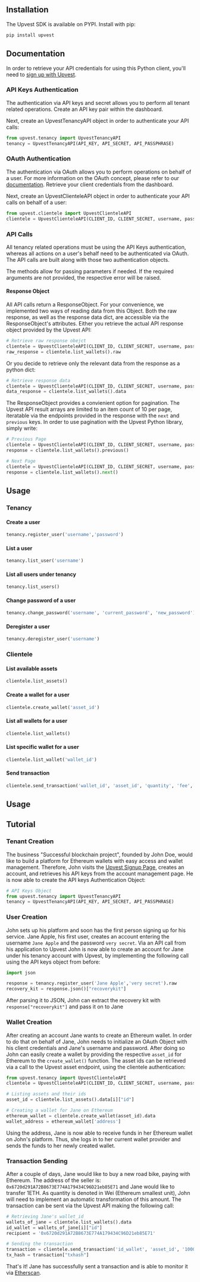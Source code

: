 Installation
------
The Upvest SDK is available on PYPI. Install with pip:
```python
pip install upvest
```

Documentation
------
In order to retrieve your API credentials for using this Python client, you'll need to [sign up with Upvest](https://login.upvest.co/sign-up).

### API Keys Authentication
The authentication via API keys and secret allows you to perform all tenant related operations.
Create an API key pair within the dashboard.

Next, create an UpvestTenancyAPI object in order to authenticate your API calls:
```python
from upvest.tenancy import UpvestTenancyAPI
tenancy = UpvestTenancyAPI(API_KEY, API_SECRET, API_PASSPHRASE)
```

### OAuth Authentication
The authentication via OAuth allows you to perform operations on behalf of a user.
For more information on the OAuth concept, please refer to our [documentation](https://doc.upvest.co/docs/oauth2-authentication).
Retrieve your client credentials from the dashboard.

Next, create an UpvestClienteleAPI object in order to authenticate your API calls on behalf of a user:
```python
from upvest.clientele import UpvestClienteleAPI
clientele = UpvestClienteleAPI(CLIENT_ID, CLIENT_SECRET, username, password)
```

### API Calls
All tenancy related operations must be using the API Keys authentication, whereas all actions on a user's behalf need to be authenticated via OAuth. The API calls are built along with those two authentication objects.

The methods allow for passing parameters if needed. If the required arguments are not provided, the respective error will be raised.

#### Response Object
All API calls return a ResponseObject. For your convenience, we implemented two ways of reading data from this Object. Both the raw response, as well as the response data dict, are accessible via the ResponseObject's attributes.
Either you retrieve the actual API response object provided by the Upvest API:
```python
# Retrieve raw response obejct
clientele = UpvestClienteleAPI(CLIENT_ID, CLIENT_SECRET, username, password)
raw_response = clientele.list_wallets().raw
```
Or you decide to retrieve only the relevant data from the response as a python dict:
```python
# Retrieve response data
clientele = UpvestClienteleAPI(CLIENT_ID, CLIENT_SECRET, username, password)
data_response = clientele.list_wallets().data
```
The ResponseObject provides a convienient option for pagination. The Upvest API result arrays are limited to an item count of 10 per page, iteratable via the endpoints provided in the response with the ```next``` and ```previous``` keys. In order to use pagination with the Upvest Python library, simply write:
```python
# Previous Page
clientele = UpvestClienteleAPI(CLIENT_ID, CLIENT_SECRET, username, password)
response = clientele.list_wallets().previous()

# Next Page
clientele = UpvestClienteleAPI(CLIENT_ID, CLIENT_SECRET, username, password)
response = clientele.list_wallets().next()
```

Usage
------
### Tenancy
#### Create a user
```python
tenancy.register_user('username','password')
```
#### List a user
```python
tenancy.list_user('username')
```
#### List all users under tenancy
```python
tenancy.list_users()
```
#### Change password of a user
```python
tenancy.change_password('username', 'current_password', 'new_password')
```
#### Deregister a user
```python
tenancy.deregister_user('username')
```

### Clientele
#### List available assets
```python
clientele.list_assets()
```
#### Create a wallet for a user
```python
clientele.create_wallet('asset_id')
```
#### List all wallets for a user
```python
clientele.list_wallets()
```
#### List specific wallet for a user
```python
clientele.list_wallet('wallet_id')
```
#### Send transaction
```python
clientele.send_transaction('wallet_id', 'asset_id', 'quantity', 'fee', 'recipient')
```

Usage
------
## Tutorial
### Tenant Creation
The business "Successful blockchain project", founded by John Doe, would like to build a platform for Ethereum wallets with easy access and wallet management. Therefore, John visits the [Upvest Signup Page](https://login.upvest.co/sign-up), creates an account, and retrieves his API keys from the account management page. He is now able to create the API keys Authentication Object:
```python
# API Keys Object
from upvest.tenancy import UpvestTenancyAPI
tenancy = UpvestTenancyAPI(API_KEY, API_SECRET, API_PASSPHRASE)
```

### User Creation
John sets up his platform and soon has the first person signing up for his service. Jane Apple, his first user, creates an account entering the username `Jane Apple` and the password `very secret`. Via an API call from his application to Upvest John is now able to create an account for Jane under his tenancy account with Upvest, by implementing the following call using the API keys object from before:
```python
import json

response = tenancy.register_user('Jane Apple','very secret').raw
recovery_kit = response.json()["recoverykit"]
```
After parsing it to JSON, John can extract the recovery kit with `response["recoverykit"]` and pass it on to Jane

### Wallet Creation
After creating an account Jane wants to create an Ethereum wallet. In order to do that on behalf of Jane, John needs to initialize an OAuth Object with his client credentials and Jane's username and password. After doing so John can easily create a wallet by providing the respective `asset_id` for Ethereum to the `create_wallet()` function. The asset ids can be retrieved via a call to the Upvest asset endpoint, using the clientele authentication:
```python
from upvest.tenancy import UpvestClienteleAPI
clientele = UpvestClienteleAPI(CLIENT_ID, CLIENT_SECRET, username, password)

# Listing assets and their ids
asset_id = clientele.list_assets().data[i]["id"]

# Creating a wallet for Jane on Ethereum
ethereum_wallet = clientele.create_wallet(asset_id).data
wallet_address = ethereum_wallet['address']
```
Using the address, Jane is now able to receive funds in her Ethereum wallet on John's platform. Thus, she logs in to her current wallet provider and sends the funds to her newly created wallet.

### Transaction Sending
After a couple of days, Jane would like to buy a new road bike, paying with Ethereum. The address of the seller is: `0x6720d291A72B8673E774A179434C96D21eb85E71` and Jane would like to transfer 1ETH. As quantity is denoted in Wei (Ethereum smallest unit), John will need to implement an automatic transformation of this amount. The transaction can be sent via the Upvest API making the following call:
```python
# Retrieving Jane's wallet_id
wallets_of_jane = clientele.list_wallets().data
id_wallet = wallets_of_jane[i]["id"]
recipient = '0x6720d291A72B8673E774A179434C96D21eb85E71'

# Sending the transaction
transaction = clientele.send_transaction('id_wallet', 'asset_id', '1000000000000000000', '4000000000', 'recipient').data
tx_hash = transaction["txhash"]
```

That's it! Jane has successfully sent a transaction and is able to monitor it via [Etherscan](https://etherscan.io).


